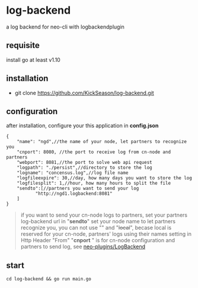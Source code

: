 # log-backend
a log backend for neo-cli with logbackendplugin
## requisite
install go at least v1.10
## installation
* git clone https://github.com/KickSeason/log-backend.git 
## configuration
after installation, configure your this application in **config.json**
```
{
    "name": "ngd",//the name of your node, let partners to recognize you
    "cnport": 8080, //the port to receive log from cn-node and partners
    "webport": 8081,//the port to solve web api request
    "logpath": "./persist",//directory to store the log
    "logname": "concensus.log",//log file name
    "logfileexpire": 30,//day, how many days you want to store the log
    "logfilesplit": 1,//hour, how many hours to split the file
    "sendto":[//partners you want to send your log
           "http://ngd1.logbackend:8081"
    ]
}
```

> if you want to send your cn-node logs to partners, set your partners log-backend url in "__sendto__"
>set your node name to let partners recognize you, you can not use "" and "~~local~~", becase local is reserved for your cn-node, partners' logs using their names setting in Http Header "From"
> "__cnport__ " is for cn-node configuration and partners to send log, see [neo-plugins/LogBackend](https://github.com/KickSeason/neo-plugins)
## start

```cd log-backend && go run main.go```